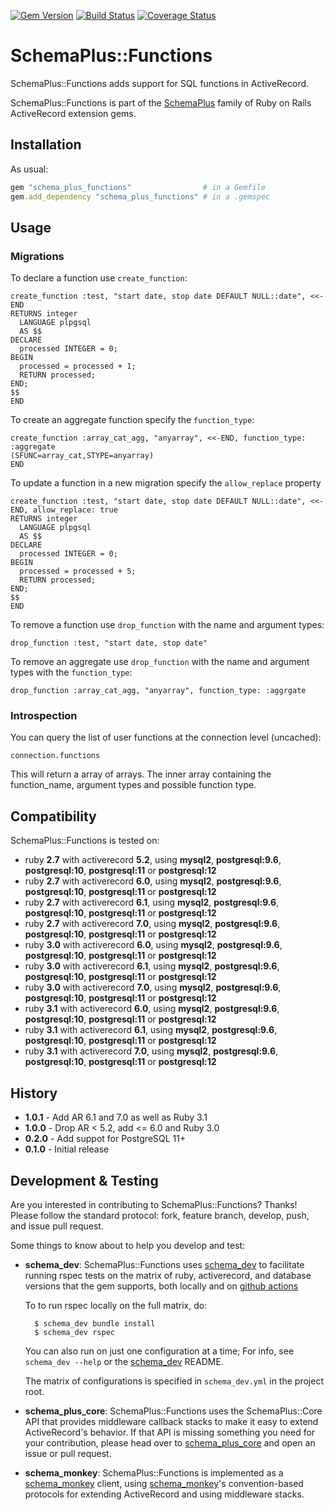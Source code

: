 [![Gem Version](https://badge.fury.io/rb/schema_plus_functions.svg)](http://badge.fury.io/rb/schema_plus_functions)
[![Build Status](https://github.com/SchemaPlus/schema_plus_functions/actions/workflows/prs.yml/badge.svg)](https://github.com/SchemaPlus/schema_plus_functions/actions)
[![Coverage Status](https://coveralls.io/repos/github/SchemaPlus/schema_plus_functions/badge.svg)](https://coveralls.io/github/SchemaPlus/schema_plus_functions)

# SchemaPlus::Functions

SchemaPlus::Functions adds support for SQL functions in ActiveRecord.

SchemaPlus::Functions is part of the [SchemaPlus](https://github.com/SchemaPlus/) family of Ruby on Rails ActiveRecord extension gems.

## Installation

<!-- SCHEMA_DEV: TEMPLATE INSTALLATION - begin -->
<!-- These lines are auto-inserted from a schema_dev template -->
As usual:

```ruby
gem "schema_plus_functions"                # in a Gemfile
gem.add_dependency "schema_plus_functions" # in a .gemspec
```

<!-- SCHEMA_DEV: TEMPLATE INSTALLATION - end -->

## Usage

### Migrations

To declare a function use `create_function`:

    create_function :test, "start date, stop date DEFAULT NULL::date", <<-END
    RETURNS integer
      LANGUAGE plpgsql
      AS $$
    DECLARE
      processed INTEGER = 0;
    BEGIN
      processed = processed + 1;  
      RETURN processed;
    END;
    $$
    END

To create an aggregate function specify the `function_type`:

    create_function :array_cat_agg, "anyarray", <<-END, function_type: :aggregate
    (SFUNC=array_cat,STYPE=anyarray)
    END

To update a function in a new migration specify the `allow_replace` property

    create_function :test, "start date, stop date DEFAULT NULL::date", <<-END, allow_replace: true
    RETURNS integer
      LANGUAGE plpgsql
      AS $$
    DECLARE
      processed INTEGER = 0;
    BEGIN
      processed = processed + 5;  
      RETURN processed;
    END;
    $$
    END

To remove a function use `drop_function` with the name and argument types:

    drop_function :test, "start date, stop date"

To remove an aggregate use `drop_function` with the name and argument types with the `function_type`:

    drop_function :array_cat_agg, "anyarray", function_type: :aggrgate

### Introspection

You can query the list of user functions at the connection level (uncached):

    connection.functions

This will return a array of arrays. The inner array containing the function_name, argument types
and possible function type.

## Compatibility

SchemaPlus::Functions is tested on:

<!-- SCHEMA_DEV: MATRIX - begin -->
<!-- These lines are auto-generated by schema_dev based on schema_dev.yml -->
* ruby **2.7** with activerecord **5.2**, using **mysql2**, **postgresql:9.6**, **postgresql:10**, **postgresql:11** or **postgresql:12**
* ruby **2.7** with activerecord **6.0**, using **mysql2**, **postgresql:9.6**, **postgresql:10**, **postgresql:11** or **postgresql:12**
* ruby **2.7** with activerecord **6.1**, using **mysql2**, **postgresql:9.6**, **postgresql:10**, **postgresql:11** or **postgresql:12**
* ruby **2.7** with activerecord **7.0**, using **mysql2**, **postgresql:9.6**, **postgresql:10**, **postgresql:11** or **postgresql:12**
* ruby **3.0** with activerecord **6.0**, using **mysql2**, **postgresql:9.6**, **postgresql:10**, **postgresql:11** or **postgresql:12**
* ruby **3.0** with activerecord **6.1**, using **mysql2**, **postgresql:9.6**, **postgresql:10**, **postgresql:11** or **postgresql:12**
* ruby **3.0** with activerecord **7.0**, using **mysql2**, **postgresql:9.6**, **postgresql:10**, **postgresql:11** or **postgresql:12**
* ruby **3.1** with activerecord **6.0**, using **mysql2**, **postgresql:9.6**, **postgresql:10**, **postgresql:11** or **postgresql:12**
* ruby **3.1** with activerecord **6.1**, using **mysql2**, **postgresql:9.6**, **postgresql:10**, **postgresql:11** or **postgresql:12**
* ruby **3.1** with activerecord **7.0**, using **mysql2**, **postgresql:9.6**, **postgresql:10**, **postgresql:11** or **postgresql:12**

<!-- SCHEMA_DEV: MATRIX - end -->

## History
* **1.0.1** - Add AR 6.1 and 7.0 as well as Ruby 3.1
* **1.0.0** - Drop AR < 5.2, add <= 6.0 and Ruby 3.0
* **0.2.0** - Add suppot for PostgreSQL 11+
* **0.1.0** - Initial release

## Development & Testing

Are you interested in contributing to SchemaPlus::Functions?  Thanks!  Please follow
the standard protocol: fork, feature branch, develop, push, and issue pull
request.

Some things to know about to help you develop and test:

<!-- SCHEMA_DEV: TEMPLATE USES SCHEMA_DEV - begin -->
<!-- These lines are auto-inserted from a schema_dev template -->
* **schema_dev**:  SchemaPlus::Functions uses [schema_dev](https://github.com/SchemaPlus/schema_dev) to
  facilitate running rspec tests on the matrix of ruby, activerecord, and database
  versions that the gem supports, both locally and on
  [github actions](https://github.com/SchemaPlus/schema_plus_functions/actions)

  To to run rspec locally on the full matrix, do:

        $ schema_dev bundle install
        $ schema_dev rspec

  You can also run on just one configuration at a time;  For info, see `schema_dev --help` or the [schema_dev](https://github.com/SchemaPlus/schema_dev) README.

  The matrix of configurations is specified in `schema_dev.yml` in
  the project root.

<!-- SCHEMA_DEV: TEMPLATE USES SCHEMA_DEV - end -->

<!-- SCHEMA_DEV: TEMPLATE USES SCHEMA_PLUS_CORE - begin -->
<!-- These lines are auto-inserted from a schema_dev template -->
* **schema_plus_core**: SchemaPlus::Functions uses the SchemaPlus::Core API that
  provides middleware callback stacks to make it easy to extend
  ActiveRecord's behavior.  If that API is missing something you need for
  your contribution, please head over to
  [schema_plus_core](https://github.com/SchemaPlus/schema_plus_core) and open
  an issue or pull request.

<!-- SCHEMA_DEV: TEMPLATE USES SCHEMA_PLUS_CORE - end -->

<!-- SCHEMA_DEV: TEMPLATE USES SCHEMA_MONKEY - begin -->
<!-- These lines are auto-inserted from a schema_dev template -->
* **schema_monkey**: SchemaPlus::Functions is implemented as a
  [schema_monkey](https://github.com/SchemaPlus/schema_monkey) client,
  using [schema_monkey](https://github.com/SchemaPlus/schema_monkey)'s
  convention-based protocols for extending ActiveRecord and using middleware stacks.

<!-- SCHEMA_DEV: TEMPLATE USES SCHEMA_MONKEY - end -->
